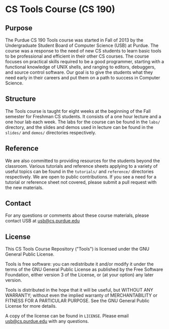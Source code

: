 CS Tools Course (CS 190)
========================

## Purpose

The Purdue CS 190 Tools course was started in Fall of 2013 by the
Undergraduate Student Board of Computer Science (USB) at Purdue.
The course was a response to the need of new CS students to learn
basic tools to be professional and efficient in their other CS
courses. The course focuses on practical skills required to be
a good programmer, starting with a functional knowledge of UNIX
shells, and ranging to editors, debuggers, and source control
software. Our goal is to give the students what they need early
in their careers and put them on a path to success in Computer
Science.

## Structure

The Tools course is taught for eight weeks at the beginning of 
the Fall semester for Freshman CS students. It consists of a one
hour lecture and a one hour lab each week. The labs for the course
can be found in the `labs/` directory, and the slides and demos
used in lecture can be found in the `slides/` and `demos/` 
directories respectively.

## Reference

We are also committed to providing resources for the students beyond
the classroom. Various tutorials and reference sheets applying to a
variety of useful topics can be found in the `tutorials/` and `reference/`
directories respectively. We are open to public contributions. If you
see a need for a tutorial or reference sheet not covered, please submit
a pull request with the new materials.

## Contact

For any questions or comments about these course materials, please
contact USB at usb@cs.purdue.edu

## License

This CS Tools Course Repository ("Tools") is licensed under the
GNU General Public License.

Tools is free software: you can redistribute it and/or modify
it under the terms of the GNU General Public License as published by
the Free Software Foundation, either version 3 of the License, or
(at your option) any later version.

Tools is distributed in the hope that it will be useful,
but WITHOUT ANY WARRANTY; without even the implied warranty of
MERCHANTABILITY or FITNESS FOR A PARTICULAR PURPOSE.  See the
GNU General Public License for more details.

A copy of the license can be found in `LICENSE`. Please email
usb@cs.purdue.edu with any questions.
